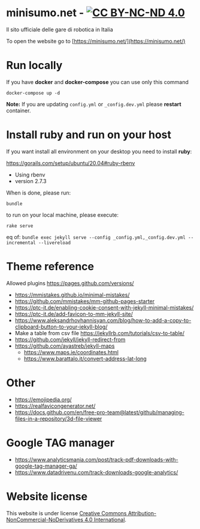 # minisumo.net - [![CC BY-NC-ND 4.0][cc-by-nc-nd-image]][cc-by-nc-nd]

Il sito ufficiale delle gare di robotica in Italia

To open the website go to [https://minisumo.net/](https://minisumo.net/)

# Run locally

If you have **docker** and **docker-compose** you can use only this command

```
docker-compose up -d
```

**Note:** If you are updating `config.yml` or `_config.dev.yml` please **restart** container.

# Install ruby and run on your host

If you want install all environment on your desktop you need to install **ruby**:

https://gorails.com/setup/ubuntu/20.04#ruby-rbenv
* Using rbenv
* version 2.7.3

When is done, please run:

```
bundle
```

to run on your local machine, please execute:

```
rake serve
```

eq of: `bundle exec jekyll serve --config _config.yml,_config.dev.yml --incremental --livereload`

# Theme reference

Allowed plugins https://pages.github.com/versions/

* https://mmistakes.github.io/minimal-mistakes/
* https://github.com/mmistakes/mm-github-pages-starter
* https://ptc-it.de/enabling-cookie-consent-with-jekyll-minimal-mistakes/
* https://ptc-it.de/add-favicon-to-mm-jekyll-site/
* https://www.aleksandrhovhannisyan.com/blog/how-to-add-a-copy-to-clipboard-button-to-your-jekyll-blog/
* Make a table from csv file https://jekyllrb.com/tutorials/csv-to-table/
* https://github.com/jekyll/jekyll-redirect-from
* https://github.com/ayastreb/jekyll-maps
  * https://www.maps.ie/coordinates.html
  * https://www.barattalo.it/convert-address-lat-long

# Other
* https://emojipedia.org/
* https://realfavicongenerator.net/
* https://docs.github.com/en/free-pro-team@latest/github/managing-files-in-a-repository/3d-file-viewer

# Google TAG manager
* https://www.analyticsmania.com/post/track-pdf-downloads-with-google-tag-manager-ga/
* https://www.datadrivenu.com/track-downloads-google-analytics/

# Website license

This website is under license [Creative Commons Attribution-NonCommercial-NoDerivatives 4.0 International][cc-by-nc-nd].

[cc-by-nc-nd]: https://creativecommons.org/licenses/by-nc-nd/4.0/
[cc-by-nc-nd-image]: https://i.creativecommons.org/l/by-nc-nd/4.0/80x15.png
